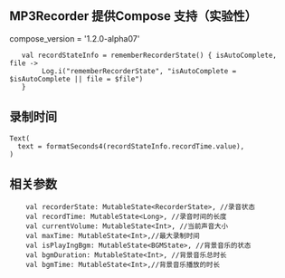 ## MP3Recorder 提供Compose 支持（实验性）

compose_version = '1.2.0-alpha07'

```
   val recordStateInfo = rememberRecorderState() { isAutoComplete, file ->
        Log.i("rememberRecorderState", "isAutoComplete = $isAutoComplete || file = $file")
   }
```

## 录制时间
```
Text(
  text = formatSeconds4(recordStateInfo.recordTime.value),
)
```

## 相关参数
```
    val recorderState: MutableState<RecorderState>, //录音状态
    val recordTime: MutableState<Long>, //录音时间的长度
    val currentVolume: MutableState<Int>, //当前声音大小
    val maxTime: MutableState<Int>,//最大录制时间
    val isPlayIngBgm: MutableState<BGMState>, //背景音乐的状态
    val bgmDuration: MutableState<Int>, //背景音乐总时长
    val bgmTime: MutableState<Int>,//背景音乐播放的时长
```